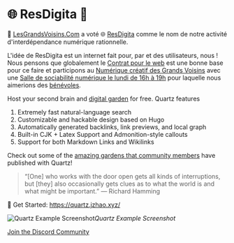 # 🌐 ResDigita 🗼


🗼 [LesGrandsVoisins.Com](https://www.lesgrandsvoisins.com) a voté 🌐 [ResDigita](https://www.resdigita.com) comme le nom de notre activité d'interdépendance numérique rationnelle. 

L'idée de ResDigita est un internet fait pour, par et des utilisateurs, nous ! Nous pensons que globalement le [Contrat pour le web](https://www.contractfortheweb.org/fr/) est une bonne base pour ce faire et participons au [Numérique créatif des Grands Voisins](https://www.lesgrandsvoisins.com/mission/resdigita/numerique-creatif/) avec une [Salle de sociabilité numérique le lundi de 16h à 19h](https://www.lesgrandsvoisins.com/mission/resdigita/numerique-creatif/sociabilite-numerique/) pour laquelle nous aimerions des [bénévoles](https://blog.lesgrandsvoisins.com/numerique-creatif-des-grands-voisins/).


Host your second brain and [digital garden](https://jzhao.xyz/posts/networked-thought) for free. Quartz features

1. Extremely fast natural-language search
2. Customizable and hackable design based on Hugo
3. Automatically generated backlinks, link previews, and local graph
4. Built-in CJK + Latex Support and Admonition-style callouts
5. Support for both Markdown Links and Wikilinks

Check out some of the [amazing gardens that community members](https://quartz.jzhao.xyz/notes/showcase/) have published with Quartz!

> “[One] who works with the door open gets all kinds of interruptions, but [they] also occasionally gets clues as to what the world is and what might be important.” — Richard Hamming

🔗 Get Started: https://quartz.jzhao.xyz/

![Quartz Example Screenshot](./screenshot.png)*Quartz Example Screenshot*

[Join the Discord Community](https://discord.gg/cRFFHYye7t)
